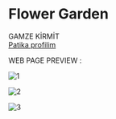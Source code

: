 # Flower Garden
GAMZE KİRMİT 
<br>
<a href="https://app.patika.dev/gamzek">Patika profilim</a></li>

WEB PAGE PREVIEW :

![1](https://user-images.githubusercontent.com/108415717/230743438-e293a8c4-7526-46e4-ba94-775ff79a1b18.png)



![2](https://user-images.githubusercontent.com/108415717/230743440-e22326af-361c-466e-b363-986c5a8e4804.png)



![3](https://user-images.githubusercontent.com/108415717/230743444-8b10d34f-b6f7-417e-8427-2afa2e6c3c9b.png)
